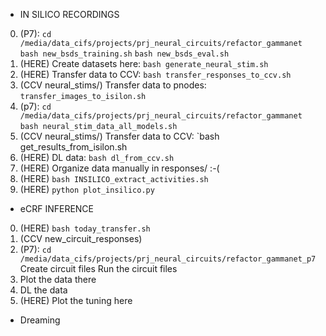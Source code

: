 - IN SILICO RECORDINGS
0. (P7):
`cd /media/data_cifs/projects/prj_neural_circuits/refactor_gammanet`
`bash new_bsds_training.sh`
`bash new_bsds_eval.sh`
1. (HERE) Create datasets here: `bash generate_neural_stim.sh`
2. (HERE) Transfer data to CCV: `bash transfer_responses_to_ccv.sh`
3. (CCV neural_stims/) Transfer data to pnodes: `transfer_images_to_isilon.sh`
4. (p7):
`cd /media/data_cifs/projects/prj_neural_circuits/refactor_gammanet`
`bash neural_stim_data_all_models.sh`
5. (CCV neural_stims/) Transfer data to CCV: `bash get_results_from_isilon.sh
6. (HERE) DL data: `bash dl_from_ccv.sh`
7. (HERE) Organize data manually in responses/ :-(
8. (HERE) `bash INSILICO_extract_activities.sh`
9. (HERE) `python plot_insilico.py`

- eCRF INFERENCE
0. (HERE) `bash today_transfer.sh`
1. (CCV new_circuit_responses)
2. (P7):
`cd /media/data_cifs/projects/prj_neural_circuits/refactor_gammanet_p7`
Create circuit files
Run the circuit files
3. Plot the data there
4. DL the data
5. (HERE) Plot the tuning here

- Dreaming

